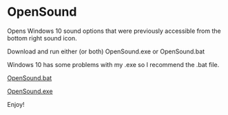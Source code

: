 # OpenSound
Opens Windows 10 sound options that were previously accessible from the bottom right sound icon.


Download and run either (or both) OpenSound.exe or OpenSound.bat

Windows 10 has some problems with my .exe so I recommend the .bat file.

<a href="https://github.com/YeloPartyHat/OpenSound/blob/master/OpenSound.bat" download> OpenSound.bat </a>

<a href="https://github.com/YeloPartyHat/OpenSound/blob/master/OpenSound.exe" download> OpenSound.exe </a>


Enjoy!
